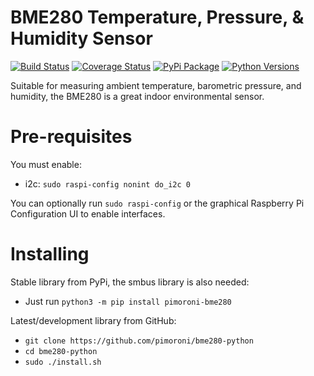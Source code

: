 # BME280 Temperature, Pressure, & Humidity Sensor

[![Build Status](https://img.shields.io/github/actions/workflow/status/pimoroni/bme280-python/test.yml?branch=main)](https://github.com/pimoroni/bme280-python/actions/workflows/test.yml)
[![Coverage Status](https://coveralls.io/repos/github/pimoroni/bme280-python/badge.svg?branch=main)](https://coveralls.io/github/pimoroni/bme280-python?branch=main)
[![PyPi Package](https://img.shields.io/pypi/v/pimoroni-bme280.svg)](https://pypi.python.org/pypi/pimoroni-bme280)
[![Python Versions](https://img.shields.io/pypi/pyversions/pimoroni-bme280.svg)](https://pypi.python.org/pypi/pimoroni-bme280)

Suitable for measuring ambient temperature, barometric pressure, and humidity, the BME280 is a great indoor environmental sensor.

# Pre-requisites

You must enable:

* i2c: `sudo raspi-config nonint do_i2c 0`

You can optionally run `sudo raspi-config` or the graphical Raspberry Pi Configuration UI to enable interfaces.

# Installing

Stable library from PyPi, the smbus library is also needed:

* Just run `python3 -m pip install pimoroni-bme280`

Latest/development library from GitHub:

* `git clone https://github.com/pimoroni/bme280-python`
* `cd bme280-python`
* `sudo ./install.sh`

